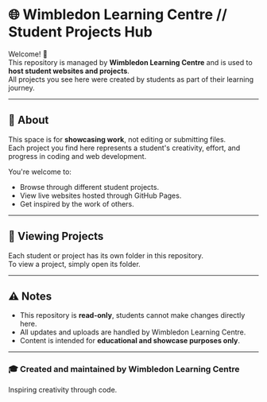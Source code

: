 # 🌐 Wimbledon Learning Centre // Student Projects Hub

Welcome! 👋  
This repository is managed by **Wimbledon Learning Centre** and is used to **host student websites and projects**.  
All projects you see here were created by students as part of their learning journey.

---

## 📖 About

This space is for **showcasing work**, not editing or submitting files.  
Each project you find here represents a student's creativity, effort, and progress in coding and web development.

You're welcome to:
- Browse through different student projects.
- View live websites hosted through GitHub Pages.
- Get inspired by the work of others.

---

## 🚀 Viewing Projects

Each student or project has its own folder in this repository.  
To view a project, simply open its folder.

---

## ⚠️ Notes

- This repository is **read-only**, students cannot make changes directly here.  
- All updates and uploads are handled by Wimbledon Learning Centre.  
- Content is intended for **educational and showcase purposes only**.

---

### 🎓 Created and maintained by Wimbledon Learning Centre
Inspiring creativity through code.
